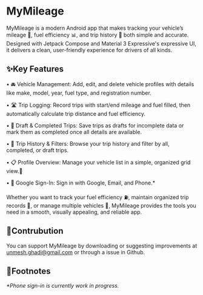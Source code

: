 # MyMileage
MyMileage is a modern Android app that makes tracking your vehicle’s mileage 🚙, fuel efficiency 📊, and trip history 📅 both simple and accurate. Designed with Jetpack Compose and Material 3 Expressive's expressive UI, it delivers a clean, user-friendly experience for drivers of all kinds.
## ✨Key Features
• 🚘 Vehicle Management: Add, edit, and delete vehicle profiles with details like make, model, year, fuel type, and registration number.

• 🛣️ Trip Logging: Record trips with start/end mileage and fuel filled, then automatically calculate trip distance and fuel efficiency.

• 📝 Draft & Completed Trips: Save trips as drafts for incomplete data or mark them as completed once all details are available.

• 📂 Trip History & Filters: Browse your trip history and filter by all, completed, or draft trips.

• 📋 Profile Overview: Manage your vehicle list in a simple, organized grid view.🐾

• 🔐 Google Sign-In: Sign in with Google, Email, and Phone.*

Whether you want to track your fuel efficiency ⛽, maintain organized trip records 📖, or manage multiple vehicles 🚗, MyMileage provides the tools you need in a smooth, visually appealing, and reliable app.

## 👏Contrubution
You can support MyMileage by downloading or suggesting improvements at unmesh.ghadi@gmail.com or through a issue in Github.

## 🐾Footnotes
_*Phone sign-in is currently work in progress._
